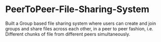 # PeerToPeer-File-Sharing-System
Built a Group based file sharing system where users can create and join groups and share files across each other, in a peer to peer fashion, i.e. Different chunks of file from different peers simultaneously. 
